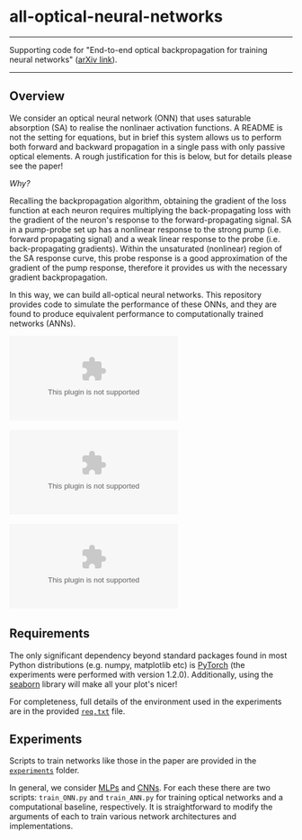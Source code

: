 # all-optical-neural-networks

---

Supporting code for "End-to-end optical backpropagation for training neural networks" ([arXiv link](https://arxiv.org/abs/XXXX.XXXX)).

---

## Overview

We consider an optical neural network (ONN) that uses saturable absorption (SA) to realise the nonlinaer activation functions.  A README is not the setting for equations, but in brief this system allows us to perform both forward and backward propagation in a single pass with only passive optical elements.  A rough justification for this is below, but for details please see the paper!

*Why?*

Recalling the backpropagation algorithm, obtaining the gradient of the loss function at each neuron requires multiplying the back-propagating loss with the gradient of the neuron's response to the forward-propagating signal.  SA in a pump-probe set up has a nonlinear response to the strong pump (i.e. forward propagating signal) and a weak linear response to the probe (i.e. back-propagating gradients).  Within the unsaturated (nonlinear) region of the SA response curve, this probe response is a good approximation of the gradient of the pump response, therefore it provides us with the necessary gradient backpropagation.

In this way, we can build all-optical neural networks.  This repository provides code to simulate the performance of these ONNs, and they are found to produce equivalent performance to computationally trained networks (ANNs).

![Transmission and exact and optically approximated gradients of an SA nonlinearity with an optical depth of $\alpha_0=10$.](misc/imgs/SA_response.eps)

![One possible free-space implementation of a single network layer.](misc/imgs/ONN_layer.eps)

![ONNs vs ANNs](misc/imgs/Results.eps)

## Requirements

The only significant dependency beyond standard packages found in most Python distributions (e.g. numpy, matplotlib etc) is [PyTorch](https://pytorch.org/) (the experiments were performed with version 1.2.0).   Additionally, using the [seaborn](https://seaborn.pydata.org/) library will make all your plot's nicer!

For completeness, full details of the environment used in the experiments are in the provided  [``req.txt``](misc/req.txt) file.

## Experiments

Scripts to train networks like those in the paper are provided in the [``experiments``](experiments) folder.

In general, we consider [MLPs](experiments/mlp) and [CNNs](experiments/cnn).  For each these there are two scripts: ``train_ONN.py`` and ``train_ANN.py`` for training optical networks and a computational baseline, respectively.  It is straightforward to modify the arguments of each to train various network architectures and implementations.
